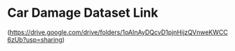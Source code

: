 # Car Damage Dataset Link

(https://drive.google.com/drive/folders/1oAInAyDQcvD1pjnHijzQVnweKWCC6zUb?usp=sharing)
